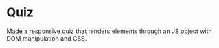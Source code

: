 # Quiz
Made a responsive quiz that renders elements through an JS object with DOM manipulation and CSS.
